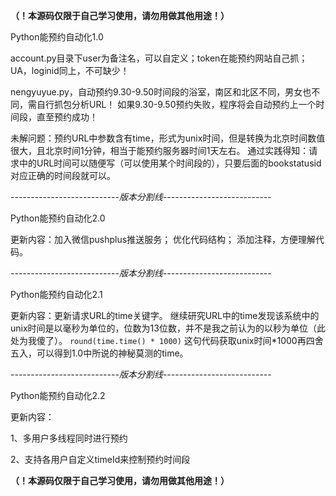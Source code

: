 **（！本源码仅限于自己学习使用，请勿用做其他用途！）**

Python能预约自动化1.0

account.py目录下user为备注名，可以自定义；token在能预约网站自己抓；UA，loginid同上，不可缺少！

nengyuyue.py，自动预约9.30-9.50时间段的浴室，南区和北区不同，男女也不同，需自行抓包分析URL！
              如果9.30-9.50预约失败，程序将会自动预约上一个时间段，直至预约成功！

未解问题：预约URL中参数含有time，形式为unix时间，但是转换为北京时间数值很大，且北京时间1分钟，相当于能预约服务器时间1天左右。
        通过实践得知：请求中的URL时间可以随便写（可以使用某个时间段的），只要后面的bookstatusid对应正确的时间段就可以。

---------------------------_版本分割线_---------------------------

Python能预约自动化2.0

更新内容：加入微信pushplus推送服务；
        优化代码结构；
        添加注释，方便理解代码。

---------------------------_版本分割线_---------------------------

Python能预约自动化2.1

更新内容：更新请求URL的time关键字。
继续研究URL中的time发现该系统中的unix时间是以毫秒为单位的，位数为13位数，并不是我之前认为的以秒为单位（此处为我傻了）。
`round(time.time() * 1000)`
这句代码获取unix时间*1000再四舍五入，可以得到1.0中所说的神秘莫测的time。

---------------------------_版本分割线_---------------------------

Python能预约自动化2.2

更新内容：

1、多用户多线程同时进行预约

2、支持各用户自定义timeId来控制预约时间段

**（！本源码仅限于自己学习使用，请勿用做其他用途！）**
